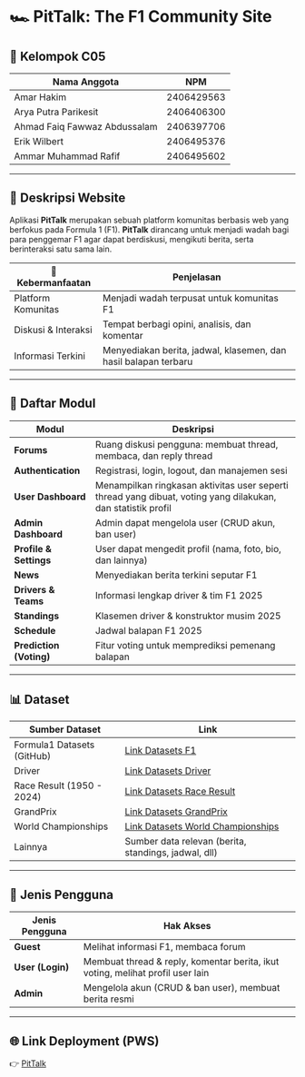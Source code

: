 # 🏎️ PitTalk: The F1 Community Site  

## 👥 Kelompok C05
| Nama Anggota | NPM |
|--------------|------|
| Amar Hakim | 2406429563 |
| Arya Putra Parikesit | 2406406300 |
| Ahmad Faiq Fawwaz Abdussalam | 2406397706 |
| Erik Wilbert | 2406495376 |
| Ammar Muhammad Rafif | 2406495602 |

---

## 📖 Deskripsi Website
Aplikasi **PitTalk** merupakan sebuah platform komunitas berbasis web yang berfokus pada Formula 1 (F1). **PitTalk** dirancang untuk menjadi wadah bagi para penggemar F1 agar dapat berdiskusi, mengikuti berita, serta berinteraksi satu sama lain.

| 🎯 Kebermanfaatan | Penjelasan |
|-------------------|------------|
| Platform Komunitas | Menjadi wadah terpusat untuk komunitas F1 |
| Diskusi & Interaksi | Tempat berbagi opini, analisis, dan komentar |
| Informasi Terkini | Menyediakan berita, jadwal, klasemen, dan hasil balapan terbaru |

---

## 📂 Daftar Modul
| Modul | Deskripsi |
|-------|-----------|
| **Forums** | Ruang diskusi pengguna: membuat thread, membaca, dan reply thread |
| **Authentication** | Registrasi, login, logout, dan manajemen sesi |
| **User Dashboard** | Menampilkan ringkasan aktivitas user seperti thread yang dibuat, voting yang dilakukan, dan statistik profil |
| **Admin Dashboard** | Admin dapat mengelola user (CRUD akun, ban user) |
| **Profile & Settings** | User dapat mengedit profil (nama, foto, bio, dan lainnya)|
| **News** | Menyediakan berita terkini seputar F1 |
| **Drivers & Teams** | Informasi lengkap driver & tim F1 2025 |
| **Standings** | Klasemen driver & konstruktor musim 2025 |
| **Schedule** | Jadwal balapan F1 2025 |
| **Prediction (Voting)** | Fitur voting untuk memprediksi pemenang balapan |

---

## 📊 Dataset
| Sumber Dataset | Link |
|----------------|------|
| Formula1 Datasets (GitHub) | [Link Datasets F1](https://github.com/toUpperCase78/formula1-datasets) |
| Driver | [Link Datasets Driver](https://www.kaggle.com/datasets/petalme/f1-drivers-dataset) |
| Race Result (1950 - 2024) | [Link Datasets Race Result](https://www.kaggle.com/datasets/lakshayjain611/f1-races-results-dataset-1950-to-2024) |
| GrandPrix | [Link Datasets GrandPrix](https://www.kaggle.com/datasets/harshitstark/f1-grandprix-datavault) |
| World Championships | [Link Datasets World Championships](https://www.kaggle.com/datasets/rohanrao/formula-1-world-championship-1950-2020) |
| Lainnya | Sumber data relevan (berita, standings, jadwal, dll) |

---

## 👤 Jenis Pengguna
| Jenis Pengguna | Hak Akses |
|----------------|-----------|
| **Guest** | Melihat informasi F1, membaca forum |
| **User (Login)** | Membuat thread & reply, komentar berita, ikut voting, melihat profil user lain |
| **Admin** | Mengelola akun (CRUD & ban user), membuat berita resmi |

---

## 🌐 Link Deployment (PWS)
👉 [PitTalk](https://ammar-muhammad41-pittalk.pbp.cs.ui.ac.id)
